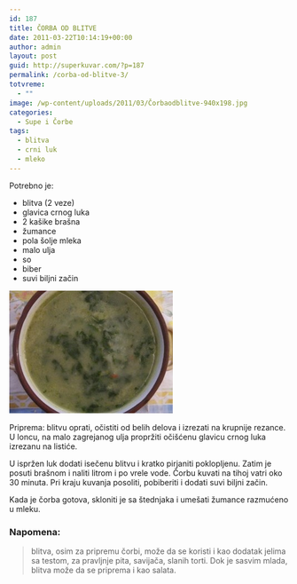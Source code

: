 ```yaml
---
id: 187
title: ČORBA OD BLITVE
date: 2011-03-22T10:14:19+00:00
author: admin
layout: post
guid: http://superkuvar.com/?p=187
permalink: /corba-od-blitve-3/
totvreme:
  - ""
image: /wp-content/uploads/2011/03/Čorbaodblitve-940x198.jpg
categories:
  - Supe i Čorbe
tags:
  - blitva
  - crni luk
  - mleko
---
```

Potrebno je:

  * blitva (2 veze)
  * glavica crnog luka
  * 2 kašike brašna
  * žumance
  * pola šolje mleka
  * malo ulja
  * so
  * biber
  * suvi biljni začin

<img class="alignnone size-medium wp-image-3972" title="Čorbaodblitve" src="/wp-content/uploads/2011/03/orbaodblitve-e1344941189345.jpg" alt="" width="295" height="221" /> 

Priprema: blitvu oprati, očistiti od belih delova i izrezati na krupnije rezance. U loncu, na malo zagrejanog ulja propržiti očišćenu glavicu crnog luka izrezanu na listiće.

U ispržen luk dodati isečenu blitvu i kratko pirjaniti poklopljenu. Zatim je posuti brašnom i naliti litrom i po vrele vode. Čorbu kuvati na tihoj vatri oko 30 minuta. Pri kraju kuvanja posoliti, pobiberiti i dodati suvi biljni začin.

Kada je čorba gotova, skloniti je sa štednjaka i umešati žumance razmućeno u mleku.

### Napomena:
> blitva, osim za pripremu čorbi, može da se koristi i kao dodatak jelima sa testom, za pravljnje pita, savijača, slanih torti. Dok je sasvim mlada, blitva može da se priprema i kao salata.

&nbsp;

&nbsp;